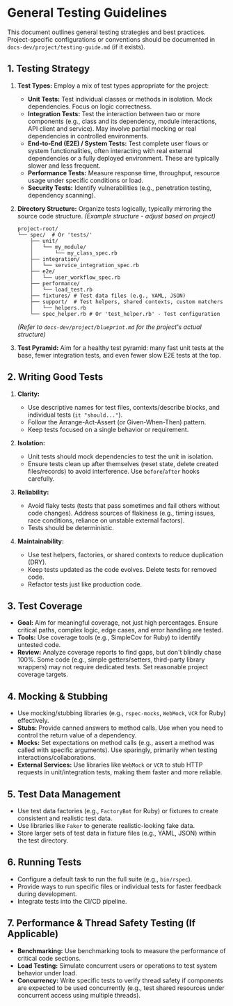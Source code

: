 # General Testing Guidelines

This document outlines general testing strategies and best practices. Project-specific configurations or conventions should be documented in `docs-dev/project/testing-guide.md` (if it exists).

## 1. Testing Strategy

1.  **Test Types:** Employ a mix of test types appropriate for the project:
    *   **Unit Tests:** Test individual classes or methods in isolation. Mock dependencies. Focus on logic correctness.
    *   **Integration Tests:** Test the interaction between two or more components (e.g., class and its dependency, module interactions, API client and service). May involve partial mocking or real dependencies in controlled environments.
    *   **End-to-End (E2E) / System Tests:** Test complete user flows or system functionalities, often interacting with real external dependencies or a fully deployed environment. These are typically slower and less frequent.
    *   **Performance Tests:** Measure response time, throughput, resource usage under specific conditions or load.
    *   **Security Tests:** Identify vulnerabilities (e.g., penetration testing, dependency scanning).

2.  **Directory Structure:** Organize tests logically, typically mirroring the source code structure.
    *(Example structure - adjust based on project)*
    ```
    project-root/
    └── spec/  # Or 'tests/'
        ├── unit/
        │   └── my_module/
        │       └── my_class_spec.rb
        ├── integration/
        │   └── service_integration_spec.rb
        ├── e2e/
        │   └── user_workflow_spec.rb
        ├── performance/
        │   └── load_test.rb
        ├── fixtures/ # Test data files (e.g., YAML, JSON)
        ├── support/  # Test helpers, shared contexts, custom matchers
        │   └── helpers.rb
        └── spec_helper.rb # Or 'test_helper.rb' - Test configuration
    ```
    *(Refer to `docs-dev/project/blueprint.md` for the project's actual structure)*

3.  **Test Pyramid:** Aim for a healthy test pyramid: many fast unit tests at the base, fewer integration tests, and even fewer slow E2E tests at the top.

## 2. Writing Good Tests

1.  **Clarity:**
    *   Use descriptive names for test files, contexts/describe blocks, and individual tests (`it "should..."`).
    *   Follow the Arrange-Act-Assert (or Given-When-Then) pattern.
    *   Keep tests focused on a single behavior or requirement.

2.  **Isolation:**
    *   Unit tests should mock dependencies to test the unit in isolation.
    *   Ensure tests clean up after themselves (reset state, delete created files/records) to avoid interference. Use `before`/`after` hooks carefully.

3.  **Reliability:**
    *   Avoid flaky tests (tests that pass sometimes and fail others without code changes). Address sources of flakiness (e.g., timing issues, race conditions, reliance on unstable external factors).
    *   Tests should be deterministic.

4.  **Maintainability:**
    *   Use test helpers, factories, or shared contexts to reduce duplication (DRY).
    *   Keep tests updated as the code evolves. Delete tests for removed code.
    *   Refactor tests just like production code.

## 3. Test Coverage

- **Goal:** Aim for meaningful coverage, not just high percentages. Ensure critical paths, complex logic, edge cases, and error handling are tested.
- **Tools:** Use coverage tools (e.g., SimpleCov for Ruby) to identify untested code.
- **Review:** Analyze coverage reports to find gaps, but don't blindly chase 100%. Some code (e.g., simple getters/setters, third-party library wrappers) may not require dedicated tests. Set reasonable project coverage targets.

## 4. Mocking & Stubbing

- Use mocking/stubbing libraries (e.g., `rspec-mocks`, `WebMock`, `VCR` for Ruby) effectively.
- **Stubs:** Provide canned answers to method calls. Use when you need to control the return value of a dependency.
- **Mocks:** Set expectations on method calls (e.g., assert a method was called with specific arguments). Use sparingly, primarily when testing interactions/collaborations.
- **External Services:** Use libraries like `WebMock` or `VCR` to stub HTTP requests in unit/integration tests, making them faster and more reliable.

## 5. Test Data Management

- Use test data factories (e.g., `FactoryBot` for Ruby) or fixtures to create consistent and realistic test data.
- Use libraries like `Faker` to generate realistic-looking fake data.
- Store larger sets of test data in fixture files (e.g., YAML, JSON) within the test directory.

## 6. Running Tests

- Configure a default task to run the full suite (e.g., `bin/rspec`).
- Provide ways to run specific files or individual tests for faster feedback during development.
- Integrate tests into the CI/CD pipeline.

## 7. Performance & Thread Safety Testing (If Applicable)

- **Benchmarking:** Use benchmarking tools to measure the performance of critical code sections.
- **Load Testing:** Simulate concurrent users or operations to test system behavior under load.
- **Concurrency:** Write specific tests to verify thread safety if components are expected to be used concurrently (e.g., test shared resources under concurrent access using multiple threads).
